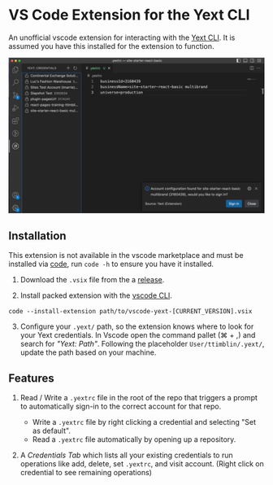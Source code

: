 # VS Code Extension for the Yext CLI

An unofficial vscode extension for interacting with the [Yext CLI](https://hitchhikers.yext.com/docs/cli/). It is assumed you have this installed for the extension to function.

![Screenshot of VS Code with Yext Extension installed](assets/yext-extension.jpg)

## Installation

This extension is not available in the vscode marketplace and must be installed via [code](https://code.visualstudio.com/docs/editor/command-line), run `code -h` to ensure you have it installed.

1. Download the `.vsix` file from the a [release](https://github.com/tatimblin/vscode-yext/releases).

2. Install packed extension with the [vscode CLI](https://code.visualstudio.com/docs/editor/command-line#_launching-from-command-line).

```
code --install-extension path/to/vscode-yext-[CURRENT_VERSION].vsix
```

3. Configure your `.yext/` path, so the extension knows where to look for your Yext credentials. In Vscode open the command pallet (⌘ + ,) and search for *"Yext: Path"*. Following the placeholder `User/ttimblin/.yext/`, update the path based on your machine.

## Features

1. Read / Write a `.yextrc` file in the root of the repo that triggers a prompt to automatically sign-in to the correct account for that repo.
    - Write a `.yextrc` file by right clicking a credential and selecting "Set as default".
    - Read a `.yextrc` file automatically by opening up a repository.

2. A *Credentials Tab* which lists all your existing credentials to run operations like add, delete, set `.yextrc`, and visit account. (Right click on credential to see remaining operations)
